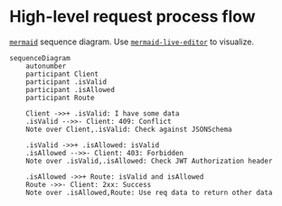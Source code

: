 # High-level request process flow

[`mermaid`](https://github.com/knsv/mermaid) sequence diagram. Use
[`mermaid-live-editor`](https://mermaidjs.github.io/mermaid-live-editor) to
visualize.

```mermaid
sequenceDiagram
    autonumber
    participant Client
    participant .isValid
    participant .isAllowed
    participant Route

    Client ->>+ .isValid: I have some data
    .isValid -->>- Client: 409: Conflict
    Note over Client,.isValid: Check against JSONSchema

    .isValid ->>+ .isAllowed: isValid
    .isAllowed -->>- Client: 403: Forbidden
    Note over .isValid,.isAllowed: Check JWT Authorization header

    .isAllowed ->>+ Route: isValid and isAllowed
    Route ->>- Client: 2xx: Success
    Note over .isAllowed,Route: Use req data to return other data
```
